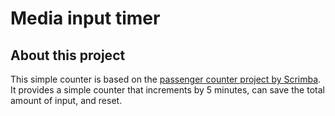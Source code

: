 # Media input timer

## About this project

This simple counter is based on the [passenger counter project by Scrimba](https://scrimba.com/playlist/pY5b7sQ). It provides a simple counter that increments by 5 minutes, can save the total amount of input, and reset.
